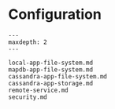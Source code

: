 # Configuration
```{toctree}
---
maxdepth: 2
---

local-app-file-system.md
mapdb-app-file-system.md
cassandra-app-file-system.md
cassandra-app-storage.md
remote-service.md
security.md
```